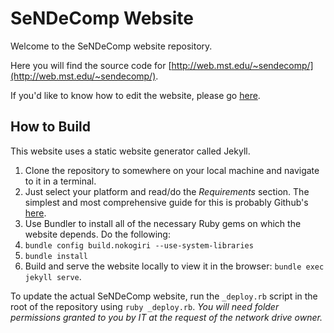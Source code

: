 # SeNDeComp Website

Welcome to the SeNDeComp website repository.

Here you will find the source code for [http://web.mst.edu/~sendecomp/](http://web.mst.edu/~sendecomp/).

If you'd like to know how to edit the website, please go [here](http://web.mst.edu/~sendecomp/edit).

## How to Build

This website uses a static website generator called Jekyll.

1. Clone the repository to somewhere on your local machine and navigate to it in a terminal.
2. Just select your platform and read/do the *Requirements* section.  The simplest and most comprehensive guide for this is probably Github's [here][1].
3. Use Bundler to install all of the necessary Ruby gems on which the website depends.  Do the following:
  1. `bundle config build.nokogiri --use-system-libraries`
  2. `bundle install`
4. Build and serve the website locally to view it in the browser: `bundle exec jekyll serve`.

To update the actual SeNDeComp website, run the `_deploy.rb` script in the root of the repository using `ruby _deploy.rb`.
*You will need folder permissions granted to you by IT at the request of the network drive owner.*

[1]: https://help.github.com/articles/setting-up-your-github-pages-site-locally-with-jekyll/#platform-mac
